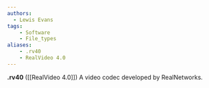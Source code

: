 ```yaml
---
authors:
  - Lewis Evans
tags:
    - Software
    - File_types
aliases:
    - .rv40
    - RealVideo 4.0
---
```

**.rv40** ([[RealVideo 4.0]]) A video codec developed by RealNetworks.
